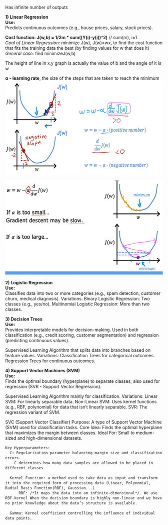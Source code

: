 Has infinite number of outputs

**1) Linear Regression**  
**Use:**  
    Predicts continuous outcomes (e.g., house prices, salary, stock prices).
   
  **Cost function: J(w,b) = 1/2m * sum((Y(i)-y(i))^2)** // sum(m), i=1  
  *Goal of Linear Regression:* minimize J(w), J(w)=wx, to find the cost function that fits the training data the best (by finding values for w that does it)  
  *General case:* find minimizeJ(w,b)
  
  The height of line in x,y graph is actually the value of b and the angle of it is w

  **&alpha; - learning rate**, the size of the steps that are taken to reach the minimum
    <img src="Screenshot%202025-02-11%20005832.png" height="300">
    
   <img src="Screenshot%202025-02-11%20012431.png" height="300"> 

**2) Logistic Regression**  
  **Use:**  
    Classifies data into two or more categories (e.g., spam detection, customer churn, medical diagnosis).
  Variations:
    Binary Logistic Regression: Two classes (e.g., yes/no).
    Multinomial Logistic Regression: More than two classes.

**3) Decision Trees**  
  **Use:**  
    Provides interpretable models for decision-making.
    Used in both classification (e.g., credit scoring, customer segmentation) and regression (predicting continuous values).

  Supervised Learning Algorithm that splits data into branches based on feature values.
  Variations:
    Classification Trees for categorical outcomes.
    Regression Trees for continuous outcomes.

**4) Support Vector Machines (SVM)**  
**Use:**  
    Finds the optimal boundary (hyperplane) to separate classes; also used for regression (SVR - Support Vector Regression).

  Supervised Learning Algorithm mainly for classification.
  Variations:
    Linear SVM: For linearly separable data.
    Non-Linear SVM: Uses kernel functions (e.g., RBF, polynomial) for data that isn’t linearly separable.
    SVR: The regression variant of SVM.

  SVC (Support Vector Classifier)
    Purpose: A type of Support Vector Machine (SVM) used for classification tasks.
    Core Idea: Finds the optimal hyperplane that maximizes the margin between classes.
    Ideal For: Small to medium-sized and high-dimensional datasets.

    Key Hyperparameters:
      C: Regularization parameter balancing margin size and classification errors.
        C determines how many data samples are allowed to be placed in different classes

      Kernel Function: a method used to take data as input and transform it into the required form of processing data.(Linear, Polynomial, Radial Basis Function(RBF), Gaussian...)
          RBF: /*It maps the data into an infinite-dimensional*/. We use RBF kernel When the decision boundary is highly non-linear and we have no prior knowledge about the data’s structure is available.

      Gamma: Kernel coefficient controlling the influence of individual data points.

